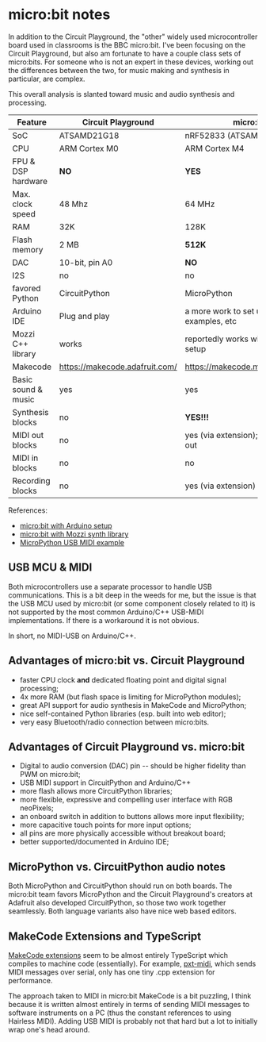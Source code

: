 micro:bit notes
===============

In addition to the Circuit Playground, the "other" widely used microcontroller board used in classrooms is the BBC micro:bit.  I've been focusing on the Circuit Playground, but also am fortunate to have a couple class sets of micro:bits.  For someone who is not an expert in these devices, working out the differences between the two, for music making and synthesis in particular, are complex.

This overall analysis is slanted toward music and audio synthesis and processing.

| Feature            | Circuit Playground                     | micro:bit v2                                   |
|--------------------|----------------------------------------|------------------------------------------------|
| SoC                | ATSAMD21G18                            | nRF52833 (ATSAMD51?)                           |
| CPU                | ARM Cortex M0                          | ARM Cortex M4                                  |
| FPU & DSP hardware | **NO**                                 | **YES**                                        |
| Max. clock speed   | 48 Mhz                                 | 64 MHz                                         |
| RAM                | 32K                                    | 128K                                           |
| Flash memory       | 2 MB                                   | **512K**                                       |
| DAC                | 10-bit, pin A0                         | **NO**                                         |
| I2S                | no                                     | no                                             |
| favored Python     | CircuitPython                          | MicroPython                                    |
| Arduino IDE        | Plug and play                          | a more work to set up, fewer examples, etc     |
| Mozzi C++ library  | works                                  | reportedly works with a fair bit of setup      |
| Makecode           | https://makecode.adafruit.com/         | https://makecode.microbit.org/#editor          |
| Basic sound & music| yes                                    | yes                                            |
| Synthesis blocks   | no                                     | **YES!!!**                                     |
| MIDI out blocks    | no                                     | yes (via extension); limited Bluetooth out     |
| MIDI in blocks     | no                                     | no                                             |
| Recording blocks   | no                                     | yes (via extension)                            |

References:
* [micro:bit with Arduino setup](https://learn.adafruit.com/use-micro-bit-with-arduino/overview)
* [micro:bit with Mozzi synth library](https://diyelectromusic.com/2021/04/16/samd-usb-midi-multi-pot-mozzi-synthesis/)
* [MicroPython USB MIDI example](https://github.com/micropython/micropython-lib/blob/master/micropython/usb/examples/device/midi_example.py)

USB MCU & MIDI
--------------

Both microcontrollers use a separate processor to handle USB communications.  This is a bit deep in the weeds for me, but the issue is that the USB MCU used by micro:bit (or some component closely related to it) is not supported by the most common Arduino/C++ USB-MIDI implementations.  If there is a workaround it is not obvious.  

In short, no MIDI-USB on Arduino/C++.

Advantages of micro:bit vs. Circuit Playground
----------------------------------------------

* faster CPU clock **and** dedicated floating point and digital signal processing;
* 4x more RAM (but flash space is limiting for MicroPython modules);
* great API support for audio synthesis in MakeCode and MicroPython;
* nice self-contained Python libraries (esp. built into web editor);
* very easy Bluetooth/radio connection between micro:bits.

Advantages of Circuit Playground vs. micro:bit
----------------------------------------------
* Digital to audio conversion (DAC) pin -- should be higher fidelity than PWM on micro:bit;
* USB MIDI support in CircuitPython and Arduino/C++
* more flash allows more CircuitPython libraries;
* more flexible, expressive and compelling user interface with RGB neoPixels;
* an onboard switch in addition to buttons allows more input flexibility;
* more capacitive touch points for more input options;
* all pins are more physically accessible without breakout board;
* better supported/documented in Arduino IDE;

MicroPython vs. CircuitPython audio notes
-----------------------------------------

Both MicroPython and CircuitPython should run on both boards. The micro:bit team favors MicroPython and the Circuit Playground's creators at Adafruit also developed CircuitPython, so those two work together seamlessly. Both language variants also have nice web based editors.

MakeCode Extensions and TypeScript
----------------------------------

[MakeCode extensions](https://makecode.com/extensions) seem to be almost entirely TypeScript which compiles to machine code (essentially).  For example, [pxt-midi](https://github.com/microsoft/pxt-midi/tree/master), which sends MIDI messages over serial, only has one tiny .cpp extension for performance.  

The approach taken to MIDI in micro:bit MakeCode is a bit puzzling, I think because it is written almost entirely in terms of sending MIDI messages to software instruments on a PC (thus the constant references to using Hairless MIDI).  Adding USB MIDI is probably not that hard but a lot to initially wrap one's head around.
